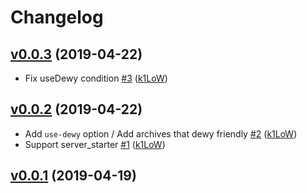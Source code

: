 # Changelog

## [v0.0.3](https://github.com/k1LoW/anyslk/compare/v0.0.2...v0.0.3) (2019-04-22)

* Fix useDewy condition [#3](https://github.com/k1LoW/anyslk/pull/3) ([k1LoW](https://github.com/k1LoW))

## [v0.0.2](https://github.com/k1LoW/anyslk/compare/v0.0.1...v0.0.2) (2019-04-22)

* Add `use-dewy` option / Add archives that dewy friendly [#2](https://github.com/k1LoW/anyslk/pull/2) ([k1LoW](https://github.com/k1LoW))
* Support server_starter [#1](https://github.com/k1LoW/anyslk/pull/1) ([k1LoW](https://github.com/k1LoW))

## [v0.0.1](https://github.com/k1LoW/anyslk/compare/a5ff35951820...v0.0.1) (2019-04-19)

